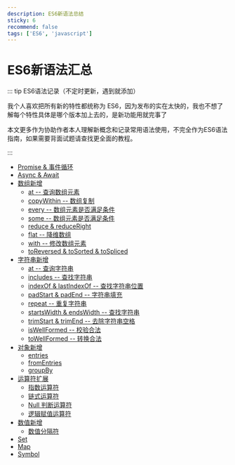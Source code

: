 ```yaml
---
description: ES6新语法总结
sticky: 6
recommend: false
tags: ['ES6', 'javascript']
---
```


# ES6新语法汇总

::: tip ES6语法记录（不定时更新，遇到就添加）

我个人喜欢把所有新的特性都统称为 ES6，因为发布的实在太快的，我也不想了解每个特性具体是哪个版本加上去的，是新功能用就完事了

本文更多作为协助作者本人理解新概念和记录常用语法使用，不完全作为ES6语法指南，如果需要背面试题请查找更全面的教程。

:::

* [Promise & 事件循环](./promise.md)
* [Async & Await](./async.md)
* [数组新增](./array.md)
  * [at -- 查询数组元素](./array.md#at)
  * [copyWithin -- 数组复制](./array.md#copyWithin)
  * [every -- 数组元素是否满足条件](./array.md#every)
  * [some -- 数组元素是否满足条件](./array.md#some)
  * [reduce & reduceRight](./array.md#reduce)
  * [flat -- 降维数组](./array.md#flat)
  * [with -- 修改数组元素](./array.md#with)
  * [toReversed & toSorted & toSpliced](./array.md#toreversed)
* [字符串新增](./string.md)
  * [at -- 查询字符串](./string.md#at)
  * [includes -- 查找字符串](./string.md#includes)
  * [indexOf & lastIndexOf -- 查找字符串位置](./string.md#indexOf)
  * [padStart & padEnd -- 字符串填充](./string.md#padStart)
  * [repeat -- 重复字符串](./string.md#repeat)
  * [startsWidth & endsWidth -- 查找字符串](./string.md#startsWidth)
  * [trimStart & trimEnd -- 去除字符串空格](./string.md#trim)
  * [isWellFormed -- 校验合法](./string.md#isWellFormed)
  * [toWellFormed -- 转换合法](./string.md#toWellFormed)
* [对象新增](./object.md)
  * [entries](./object.md#entries)
  * [fromEntries](./object.md#fromEntries)
  * [groupBy](./object.md#groupBy)
* [运算符扩展](./operator.md)
  * [指数运算符](./operator.md#exponentiation)
  * [链式运算符](./operator.md#chaining)
  * [Null 判断运算符](./operator.md#nullish-coalescing)
  * [逻辑赋值运算符](./operator.md#logical-assignment)
* [数值新增](./number.md)
  * [数值分隔符](./number.md#separator)
* [Set](./set.md)
* [Map](./map.md)
* [Symbol](./symbol.md)
